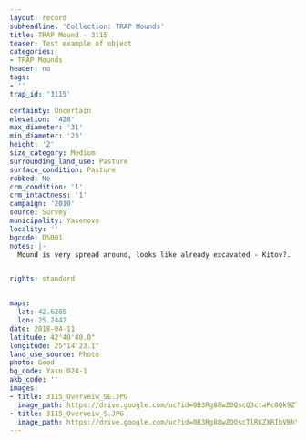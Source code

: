```yaml
---
layout: record
subheadline: 'Collection: TRAP Mounds'
title: TRAP Mound - 3115
teaser: Test example of object
categories:
- TRAP Mounds
header: no
tags:
- ''
trap_id: '3115'

certainty: Uncertain
elevation: '428'
max_diameter: '31'
min_diameter: '23'
height: '2'
size_category: Medium
surrounding_land_use: Pasture
surface_condition: Pasture
robbed: No
crm_condition: '1'
crm_intactness: '1'
campaign: '2010'
source: Survey
municipality: Yasenovo
locality: ''
bgcode: DS001
notes: |-
  Mound is very spread around, looks like already excavated - Kitov?.


rights: standard


maps:
  lat: 42.6285
  lon: 25.2442
date: 2018-04-11
latitude: 42°40'40.0"
longitude: 25°14'23.1"
land_use_source: Photo
photo: Good
bg_code: Yasn 024-1
akb_code: ''
images:
- title: 3115_Overveiw_SE.JPG
  image_path: https://drive.google.com/uc?id=0B3Rg88wZDQscQ3ctaFc0Qk9ZTVE
- title: 3115_Overveiw_S.JPG
  image_path: https://drive.google.com/uc?id=0B3Rg88wZDQscTlRKZXRIbVBhYTg
---
```

